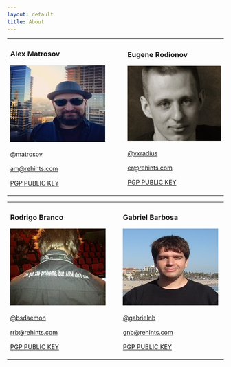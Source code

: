 ```yaml
---
layout: default
title: About
---
```


<table>
    <tr>
        <td style="width:390px">
            <h3>Alex Matrosov</h3>
            <div><img src="/assets/about/matrosov.jpg" alt="Alexander Matrosov"></div>
            <br><div><a target="_blank" href="https://twitter.com/matrosov">@matrosov</a></br>
            <br><a href="mailto:am@rehints.com">am@rehints.com</a></br>
            <br><a target="_blank" href="http://pgp.mit.edu/pks/lookup?op=get&amp;search=0x2A2D380D4CAD31E1">PGP PUBLIC KEY</a></div></br>
        </td>
        <td>
        <td style="width:20px;">&nbsp;</td>
        <td style="width:390px">
            <h3>Eugene Rodionov</h3>
            <div><img src="/assets/about/erodionov.jpg" alt="Eugene Rodionov"></div>
            <br><div><a target="_blank" href="https://twitter.com/vxradius">@vxradius</a></br>
            <br><a href="mailto:er@rehints.com">er@rehints.com</a></br>
            <br><a target="_blank" href="#">PGP PUBLIC KEY</a></div></br>
        </td>
    </tr>
</table>

<table>
    <tr>
        <td style="width:390px">
            <h3>Rodrigo Branco</h3>
            <div><img src="/assets/about/bsdaemon.jpg" alt="Rodrigo Branco"></div>
            <br><div><a target="_blank" href="https://twitter.com/bsdaemon">@bsdaemon</a></br>
            <br><a href="mailto:am@rehints.com">rrb@rehints.com</a></br>
            <br><a target="_blank" href="http://www.kernelhacking.com/rodrigo/docs/public.txt">PGP PUBLIC KEY</a></div></br>
        </td>
        <td style="width:20px;">&nbsp;</td>
        <td style="width:390px">
            <h3>Gabriel Barbosa</h3>
            <div><img src="/assets/about/gabriel.jpg" alt="Gabriel Barbosa"></div>
            <br><div><a target="_blank" href="https://twitter.com/gabrielnb">@gabrielnb</a></br>
            <br><a href="mailto:gnb@rehints.com">gnb@rehints.com</a></br>
            <br><a target="_blank" href="#">PGP PUBLIC KEY</a></div></br>
        </td>
    </tr>
</table>

